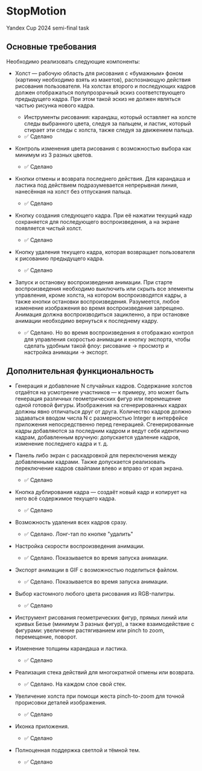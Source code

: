 # StopMotion
Yandex Cup 2024 semi-final task


## Основные требования

Необходимо реализовать следующие компоненты:
* Холст — рабочую область для рисования с «бумажным» фоном (картинку необходимо взять из макетов), распознающую действия рисования пользователя. На холстах второго и последующих кадров должен отображаться полупрозрачный эскиз соответствующего предыдущего кадра. При этом такой эскиз не должен являться частью рисунка нового кадра.
  * Инструменты рисования: карандаш, который оставляет на холсте следы выбранного цвета, следуя за пальцем, и ластик, который стирает эти следы с холста, также следуя за движением пальца.
  * ✅ Сделано

* Контроль изменения цвета рисования с возможностью выбора как минимум из 3 разных цветов.
  * ✅ Сделано

* Кнопки отмены и возврата последнего действия. Для карандаша и ластика под действием подразумевается непрерывная линия, нанесённая на холст без отпускания пальца.
  * ✅ Сделано

* Кнопку создания следующего кадра. При её нажатии текущий кадр сохраняется для последующего воспроизведения, а на экране появляется чистый холст.
  * ✅ Сделано

* Кнопку удаления текущего кадра, которая возвращает пользователя к рисованию предыдущего кадра.
  * ✅ Сделано

* Запуск и остановку воспроизведения анимации. При старте воспроизведения необходимо выключить или скрыть все элементы управления, кроме холста, на котором воспроизводятся кадры, а также кнопки остановки воспроизведения. Разумеется, любое изменение изображения во время воспроизведения запрещено. Анимация должна воспроизводиться зацикленно, а при остановке анимации необходимо вернуться к последнему кадру.
  * ✅ Сделано. Но во время воспроизведения я отображаю контрол для управления скоростью анимации и кнопку экспорта, чтобы сделать удобным такой флоу: рисование → просмотр и настройка анимации → экспорт.


## Дополнительная функциональность
* Генерация и добавление N случайных кадров. Содержание холстов отдаётся на усмотрение участников — к примеру, это может быть генерация различных геометрических фигур или перемещение одной готовой фигуры. Изображения на сгенерированных кадрах должны явно отличаться друг от друга. Количество кадров должно задаваться вводом числа N с размерностью Integer в интерфейсе приложения непосредственно перед генерацией. Сгенерированные кадры добавляются за последним кадром и ведут себя идентично кадрам, добавленным вручную: допускается удаление кадров, изменение последнего кадра и т. д.

* Панель либо экран с раскадровкой для переключения между добавленными кадрами. Также допускается реализовать переключение кадров свайпами влево и вправо от края экрана.
  * ✅ Сделано

* Кнопка дублирования кадра — создаёт новый кадр и копирует на него всё содержимое текущего кадра.
  * ✅ Сделано

* Возможность удаления всех кадров сразу.
  * ✅ Сделано. Лонг-тап по кнопке "удалить"

* Настройка скорости воспроизведения анимации.
  * ✅ Сделано. Показывается во время запуска анимации.

* Экспорт анимации в GIF с возможностью поделиться файлом.
  * ✅ Сделано. Показывается во время запуска анимации.

* Выбор кастомного любого цвета рисования из RGB-палитры.
  * ✅ Сделано

* Инструмент рисования геометрических фигур, прямых линий или кривых Безье (минимум 3 разных фигур), а также взаимодействие с фигурами: увеличение растягиванием или pinch to zoom, перемещение, поворот.


* Изменение толщины карандаша и ластика.
  * ✅ Сделано

* Реализация стека действий для многократной отмены или возврата.
  * ✅ Сделано. На каждом слое свой стек.

* Увеличение холста при помощи жеста pinch-to-zoom для точной прорисовки деталей изображения.
  * ✅ Сделано

* Иконка приложения.
  * ✅ Сделано

* Полноценная поддержка светлой и тёмной тем.
  * ✅ Сделано
